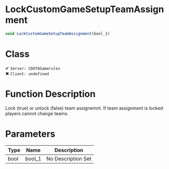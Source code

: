 # LockCustomGameSetupTeamAssignment
```js	
void LockCustomGameSetupTeamAssignment(bool_1)
```
# Class
✔ `Server: CDOTAGamerules`  
✖ `Client: undefined`  

# Function Description
Lock (true) or unlock (false) team assignemnt. If team assignment is locked players cannot change teams.
# Parameters
Type|Name|Description
--|--|--
bool|bool_1|No Description Set
